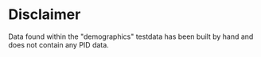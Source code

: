 # Disclaimer
Data found within the "demographics" testdata has been built by hand and does not contain any PID data.
